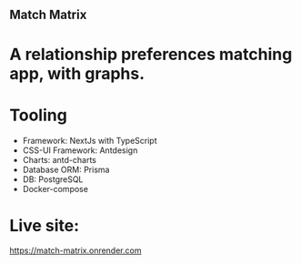 ## Match Matrix

# A relationship preferences matching app, with graphs. 

# Tooling

- Framework: NextJs with TypeScript
- CSS-UI Framework: Antdesign
- Charts: antd-charts
- Database ORM: Prisma
- DB: PostgreSQL
- Docker-compose

# Live site:
https://match-matrix.onrender.com

